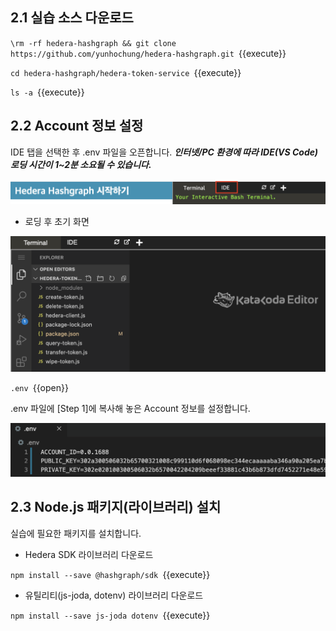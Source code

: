 ## 2.1 실습 소스 다운로드

`\rm -rf hedera-hashgraph && git clone https://github.com/yunhochung/hedera-hashgraph.git `{{execute}}

`cd hedera-hashgraph/hedera-token-service `{{execute}}

`ls -a `{{execute}}

## 2.2 Account 정보 설정

IDE 탭을 선택한 후 .env 파일을 오픈합니다. ***인터넷/PC 환경에 따라 IDE(VS Code) 로딩 시간이 1~2분 소요될 수 있습니다.***

![1](https://github.com/yunhochung/katacoda-scenarios/raw/master/hedera-hashgraph/getting-started-with-hashgraph/images/20.png)

* 로딩 후 초기 화면

![1](https://github.com/yunhochung/katacoda-scenarios/raw/master/hedera-hashgraph/getting-started-with-hedera-token-service/images/1.png)

`.env `{{open}}

.env 파일에 [Step 1]에 복사해 놓은 Account 정보를 설정합니다.

![1](https://github.com/yunhochung/katacoda-scenarios/raw/master/hedera-hashgraph/getting-started-with-hashgraph/images/5.png)

## 2.3 Node.js 패키지(라이브러리) 설치

실습에 필요한 패키지를 설치합니다.

* Hedera SDK 라이브러리 다운로드

`npm install --save @hashgraph/sdk `{{execute}}

* 유틸리티(js-joda, dotenv)  라이브러리 다운로드

`npm install --save js-joda dotenv `{{execute}}